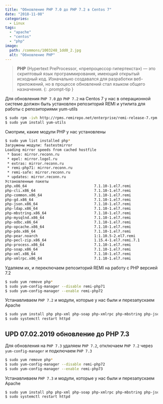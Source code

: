```yaml
---
title: "Обновление PHP 7.0 до PHP 7.2 в Centos 7"
date: "2018-11-08"
categories: 
  - Linux
tags: 
  - "apache"
  - "centos"
  - "php"
image:
  path: /commons/1003248_1dd0_2.jpg
  alt: "Обновление PHP"
---
```


> **PHP** (Hypertext PreProcessor, «препроцессор гипертекста») — это скриптовый язык программирования, имеющий открытый исходный код. Изначально создавался для разработки веб-приложений, но в процессе обновлений стал языком общего назначения.
{: .prompt-tip }

Для обновления `PHP 7.0` до `PHP 7.2` на Centos 7 у нас в операционной системе должен быть установлен репозиторий REMI и утилита для работы с репозиториями yum-utils

```sh
$ sudo rpm -ivh http://rpms.remirepo.net/enterprise/remi-release-7.rpm
$ sudo yum install yum-utils
```

Смотрим, какие модули PHP у нас установлены

```sh
$ sudo yum list installed php*
Загружены модули: fastestmirror
Loading mirror speeds from cached hostfile
 * base: mirror.reconn.ru
 * epel: mirror.logol.ru
 * extras: mirror.reconn.ru
 * remi-php71: mirror.reconn.ru
 * remi-safe: mirror.reconn.ru
 * updates: mirror.reconn.ru
Установленные пакеты
php.x86_64                               7.1.10-1.el7.remi                          @remi-php71
php-cli.x86_64                           7.1.10-1.el7.remi                          @remi-php71
php-common.x86_64                        7.1.10-1.el7.remi                          @remi-php71
php-gd.x86_64                            7.1.10-1.el7.remi                          @remi-php71
php-json.x86_64                          7.1.10-1.el7.remi                          @remi-php71
php-ldap.x86_64                          7.1.10-1.el7.remi                          @remi-php71
php-mbstring.x86_64                      7.1.10-1.el7.remi                          @remi-php71
php-mysqlnd.x86_64                       7.1.10-1.el7.remi                          @remi-php71
php-odbc.x86_64                          7.1.10-1.el7.remi                          @remi-php71
php-opcache.x86_64                       7.1.10-1.el7.remi                          @remi-php71
php-pdo.x86_64                           7.1.10-1.el7.remi                          @remi-php71
php-pear.noarch                          1:1.10.5-2.el7.remi                        @remi-php71
php-pecl-zip.x86_64                      1.15.4-1.el7.remi.7.1                      @remi-php71
php-process.x86_64                       7.1.10-1.el7.remi                          @remi-php71
php-soap.x86_64                          7.1.10-1.el7.remi                          @remi-php71
php-xml.x86_64                           7.1.10-1.el7.remi                          @remi-php71
php-xmlrpc.x86_64                        7.1.10-1.el7.remi                          @remi-php71
```

Удаляем их, и переключаем репозиторий REMI на работу с PHP версией 7.2

```sh
$ sudo yum remove php*
$ sudo yum-config-manager --disable remi-php71
$ sudo yum-config-manager --enable remi-php72
```

Устанавливаем `PHP 7.2` и модули, которые у нас были и перезапускаем Apache

```sh
$ sudo yum install php php-xml php-soap php-xmlrpc php-mbstring php-json php-gd php-mcrypt php-common php-fpm php-pdo php-mysqlnd php-imap php-embedded php-ldap php-odbc php-zip php-fileinfo php-process php-opcache
$ sudo systemctl restart httpd
```

## UPD 07.02.2019 обновление до PHP 7.3

Для обновления на `PHP 7.3` удаляем `PHP 7.2`, отключаем `PHP 7.2` через `yum-config-manager` и подключаем `PHP 7.3`

```sh
$ sudo yum remove php*
$ sudo yum-config-manager --disable remi-php72
$ sudo yum-config-manager --enable remi-php73
```

Устанавливаем `PHP 7.3` и модули, которые у нас были и перезапускаем Apache

```sh
$ sudo yum install php php-xml php-soap php-xmlrpc php-mbstring php-json php-gd php-mcrypt php-common php-fpm php-pdo php-mysqlnd php-imap php-embedded php-ldap php-odbc php-zip php-fileinfo php-process php-opcache
$ sudo systemctl restart httpd
```

